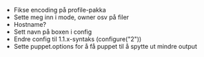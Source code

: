 * Fikse encoding på profile-pakka
* Sette meg inn i mode, owner osv på filer
* Hostname?
* Sett navn på boxen i config
* Endre config til 1.1.x-syntaks (configure("2"))
* Sette puppet.options for å få puppet til å spytte ut mindre output

